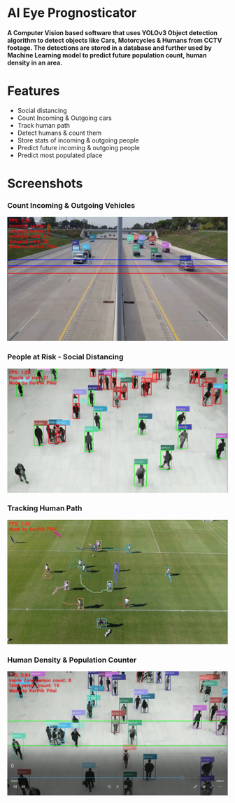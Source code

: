 # AI Eye Prognosticator
#### A Computer Vision based software that uses YOLOv3 Object detection algorithm to detect objects like Cars, Motorcycles & Humans from CCTV footage. The detections are stored in a database and further used by Machine Learning model to predict future population count, human density in an area. 

# Features
* Social distancing 
* Count Incoming & Outgoing cars
* Track human path
* Detect humans & count them
* Store stats of incoming & outgoing people
* Predict future incoming & outgoing people
* Predict most populated place

# Screenshots
### Count Incoming & Outgoing Vehicles
![alt text](https://github.com/karthik261099/AI-Eye-Prognosticator/blob/master/README/Traffic.png "1")

### People at Risk - Social Distancing
![alt text](https://github.com/karthik261099/AI-Eye-Prognosticator/blob/master/README/Social%20Distancing%20Covid.png "2")

### Tracking Human Path
![alt text](https://github.com/karthik261099/AI-Eye-Prognosticator/blob/master/README/Human%20path%20tracker.png "3")

### Human Density & Population Counter
![alt text](https://github.com/karthik261099/AI-Eye-Prognosticator/blob/master/README/Human%20density%20count.png "4")
